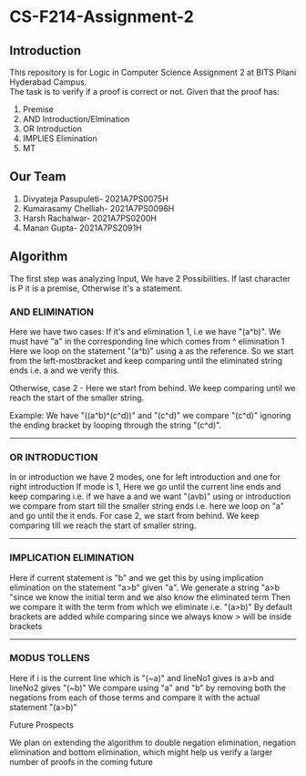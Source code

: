 # CS-F214-Assignment-2

## Introduction
This repository is for Logic in Computer Science Assignment 2 at BITS Pilani Hyderabad Campus.  
The task is to verify if a proof is correct or not. Given that the proof has:   
1. Premise
2. AND Introduction/Elmination
3. OR Introduction
4. IMPLIES Elimination
5. MT
  
  
## Our Team 
1. Divyateja Pasupuleti- 2021A7PS0075H  
2. Kumarasamy Chelliah- 2021A7PS0096H  
3. Harsh Rachalwar- 2021A7PS0200H  
4. Manan Gupta- 2021A7PS2091H

## Algorithm
The first step was analyzing Input, We have 2 Possibilities. If last character is P it is a premise, Otherwise it's a statement.

### AND ELIMINATION
Here we have two cases:
If it's and elimination 1, i.e we have "(a^b)". We must have "a" in the corresponding line which comes from ^ elimination 1
Here we loop on the statement "(a^b)" using a as the reference. So we start from the left-mostbracket and keep comparing until the eliminated string ends i.e. a and we verify this.

Otherwise, case 2 - Here we start from behind. We keep comparing until we reach the start of the smaller string.

Example: We have "((a^b)^(c^d))" and "(c^d)" we compare "(c^d)" ignoring the ending bracket by looping through the string "(c^d)".

---

### OR INTRODUCTION
In or introduction we have 2 modes, one for left introduction and one for right introduction
If mode is 1, Here we go until the current line ends and keep comparing i.e. if we have a and we want "(avb)" using or introduction we compare from start till the smaller string ends i.e. here we loop on "a" and go until the it ends.
For case 2, we start from behind. We keep comparing till we reach the start of smaller string.

---

### IMPLICATION ELIMINATION
Here if current statement is "b" and we get this by using implication elimination on the statement "a>b" given "a".
We generate a string "a>b "since we know the initial term and we also know the eliminated term
Then we compare it with the term from which we eliminate i.e. "(a>b)"
By default brackets are added while comparing since we always know > will be inside brackets

---

### MODUS TOLLENS
Here if i is the current line which is "(~a)" and lineNo1 gives is a>b and lineNo2 gives "(~b)"
We compare using "a" and "b" by removing both the negations from each of those terms and compare it with the actual statement "(a>b)"

Future Prospects

We plan on extending the algorithm to double negation elimination, negation elimination and bottom elimination, which might help us verify a larger number of proofs in the coming future
